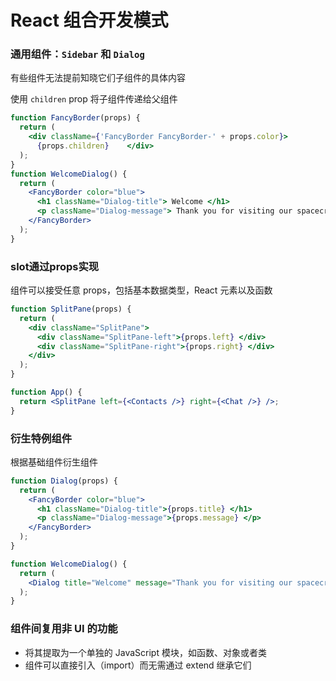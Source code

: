 # React 组合开发模式

### 通用组件：`Sidebar` 和 `Dialog`

有些组件无法提前知晓它们子组件的具体内容

使用 `children` prop 将子组件传递给父组件

```jsx
function FancyBorder(props) {
  return (
    <div className={'FancyBorder FancyBorder-' + props.color}>
      {props.children}    </div>
  );
}
function WelcomeDialog() {
  return (
    <FancyBorder color="blue">
      <h1 className="Dialog-title"> Welcome </h1>
      <p className="Dialog-message"> Thank you for visiting our spacecraft! </p>
    </FancyBorder>
  );
}
```

### slot通过props实现

组件可以接受任意 props，包括基本数据类型，React 元素以及函数

```jsx
function SplitPane(props) {
  return (
    <div className="SplitPane">
      <div className="SplitPane-left">{props.left} </div>
      <div className="SplitPane-right">{props.right} </div>
    </div>
  );
}

function App() {
  return <SplitPane left={<Contacts />} right={<Chat />} />;
}
```

### 衍生特例组件

根据基础组件衍生组件

```jsx
function Dialog(props) {
  return (
    <FancyBorder color="blue">
      <h1 className="Dialog-title">{props.title} </h1>
      <p className="Dialog-message">{props.message} </p>
    </FancyBorder>
  );
}

function WelcomeDialog() {
  return (
    <Dialog title="Welcome" message="Thank you for visiting our spacecraft!" />
  );
}
```

### 组件间复用非 UI 的功能

- 将其提取为一个单独的 JavaScript 模块，如函数、对象或者类
- 组件可以直接引入（import）而无需通过 extend 继承它们